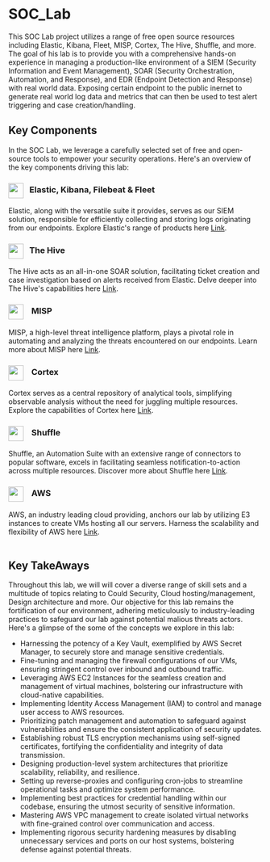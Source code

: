 # SOC_Lab
This SOC Lab project utilizes a range of free open source resources including Elastic, Kibana, Fleet, MISP, Cortex, The Hive, Shuffle, and more. The goal of his lab is to provide you with a comprehensive hands-on experience in managing a production-like environment of a SIEM (Security Information and Event Management), SOAR (Security Orchestration, Automation, and Response), and EDR (Endpoint Detection and Response) with real world data. Exposing certain endpoint to the public inernet to generate real world log data and metrics that can then be used to test alert triggering and case creation/handling. 


## Key Components
In the SOC Lab, we leverage a carefully selected set of free and open-source tools to empower your security operations. Here's an overview of the key components driving this lab:

### <img align="center" src="https://www.elastic.co/apple-icon-57x57.png" height="30px" width="30px">&nbsp;&nbsp;   Elastic, Kibana, Filebeat & Fleet
Elastic, along with the versatile suite it provides, serves as our SIEM solution, responsible for efficiently collecting and storing logs originating from our endpoints. Explore Elastic's range of products here [Link](https://www.elastic.co/).

### <img align="center" src="https://thehive-project.org/assets/ico/favicon.ico" height="30px" width="30px">&nbsp;&nbsp;   The Hive
The Hive acts as an all-in-one SOAR solution, facilitating ticket creation and case investigation based on alerts received from Elastic. Delve deeper into The Hive's capabilities here [Link](https://thehive-project.org/).

### <img align="center" src="https://docs.sekoia.io/assets/playbooks/library/misp.png" height="30px" width="30px"> &nbsp;&nbsp;  MISP
MISP, a high-level threat intelligence platform, plays a pivotal role in automating and analyzing the threats encountered on our endpoints. Learn more about MISP here [Link](https://www.misp-project.org/).

### <img align="center" src="https://thehive-project.github.io/Cortex-Analyzers/images/cortex-logo.png" height="30px" width="30px"> &nbsp;&nbsp;  Cortex
Cortex serves as a central repository of analytical tools, simplifying observable analysis without the need for juggling multiple resources. Explore the capabilities of Cortex here [Link](https://docs.strangebee.com/cortex/).

### <img align="center" src="https://github.com/Shuffle/Shuffle/raw/main/frontend/public/images/Shuffle_logo_new.png" height="30px" width="30px"> &nbsp;&nbsp;  Shuffle
Shuffle, an Automation Suite with an extensive range of connectors to popular software, excels in facilitating seamless notification-to-action across multiple resources. Discover more about Shuffle here [Link](https://shuffler.io/).

### <img align="center" src="https://files.softicons.com/download/social-media-icons/free-social-media-icons-by-uiconstock/png/512x512/AWS-Icon.png" height="30px" width="30px"> &nbsp;&nbsp;  AWS
AWS, an industry leading cloud providing, anchors our lab by utilizing E3 instances to create VMs hosting all our servers. Harness the scalability and flexibility of AWS here [Link](https://aws.amazon.com/).
<br><br>

## Key TakeAways
Throughout this lab, we will will cover a diverse range of skill sets and a multitude of topics relating to Could Security, Cloud hosting/management, Design architecture and more. Our objective for this lab remains the fortification of our environment, adhering meticulously to industry-leading practices to safeguard our lab against potential malious threats actors. Here's a glimpse of the some of the concepts we explore in this lab:
  - Harnessing the potency of a Key Vault, exemplified by AWS Secret Manager, to securely store and manage sensitive credentials.
  - Fine-tuning and managing the firewall configurations of our VMs, ensuring stringent control over inbound and outbound traffic.
  - Leveraging AWS EC2 Instances for the seamless creation and management of virtual machines, bolstering our infrastructure with cloud-native capabilities.
  - Implementing Identity Access Management (IAM) to control and manage user access to AWS resources.
  - Prioritizing patch management and automation to safeguard against vulnerabilities and ensure the consistent application of security updates.
  - Establishing robust TLS encryption mechanisms using self-signed certificates, fortifying the confidentiality and integrity of data transmission.
  - Designing production-level system architectures that prioritize scalability, reliability, and resilience.
  - Setting up reverse-proxies and configuring cron-jobs to streamline operational tasks and optimize system performance.
  - Implementing best practices for credential handling within our codebase, ensuring the utmost security of sensitive information.
  - Mastering AWS VPC management to create isolated virtual networks with fine-grained control over communication and access.
  - Implementing rigorous security hardening measures by disabling unnecessary services and ports on our host systems, bolstering defense against potential threats.
